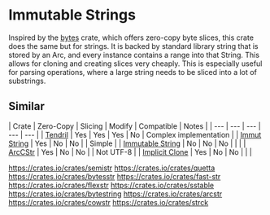 # Immutable Strings

Inspired by the [bytes](https://docs.rs/bytes) crate, which offers zero-copy
byte slices, this crate does the same but for strings. It is backed by standard
library string that is stored by an Arc, and every instance contains a range
into that String.  This allows for cloning and creating slices very cheaply.
This is especially useful for parsing operations, where a large string needs to
be sliced into a lot of substrings.

## Similar

| Crate | Zero-Copy | Slicing | Modify | Compatible | Notes |
| --- | --- | --- | --- | --- |
| [Tendril](https://crates.io/crates/tendril) | Yes | Yes | Yes | No | Complex implementation |
| [Immut String](https://crates.io/crates/immut_string) | Yes | No | No |  | Simple |
| [Immutable String](https://crates.io/crates/immutable_string) | No | No | No | | |
| [ArcCStr](https://crates.io/crates/arccstr) | Yes | No | No | | Not UTF-8 |
| [Implicit Clone](https://crates.io/crates/implicit-clone) | Yes | No | No | | |


https://crates.io/crates/semistr
https://crates.io/crates/quetta
https://crates.io/crates/bytesstr
https://crates.io/crates/fast-str
https://crates.io/crates/flexstr
https://crates.io/crates/sstable
https://crates.io/crates/bytestring
https://crates.io/crates/arcstr
https://crates.io/crates/cowstr
https://crates.io/crates/strck

